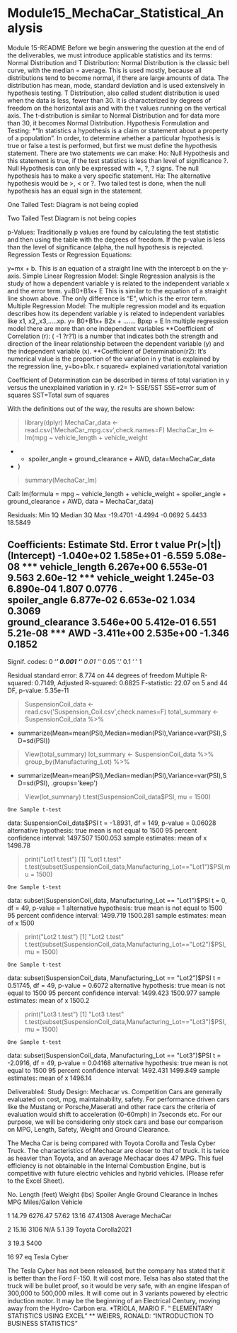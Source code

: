 # Module15_MechaCar_Statistical_Analysis
Module 15-README 
Before we begin answering the question at the end of the deliverables, we must introduce applicable statistics and its terms:
Normal Distribution and T Distribution:
Normal Distribution is the classic bell curve, with the median = average.  This is used mostly, because all distributions tend to become normal, if there are large amounts of data. The distribution has mean, mode, standard deviation   and is used extensively in hypothesis testing. 
T Distribution, also called student distribution is used when the data is less, fewer than 30. It is characterized by degrees of freedom on the horizontal axis and with the t values running on the vertical axis. The t-distribution is similar to Normal Distribution and for data more than 30, it becomes Normal Distribution.
Hypothesis Formulation and Testing:
*“In statistics a hypothesis is a claim or statement about a property of a population”.
In order, to determine whether a particular hypothesis is true or false a test is performed, but first we must define the hypothesis statement. There are two statements we can make:
Ho: Null Hypothesis and this statement is true, if the test statistics is less than level of significance ?.
Null Hypothesis can only be expressed with =, ?, ? signs. The null hypothesis has to make a very specific statement.
Ha: The alternative hypothesis would be >, < or ?.
Two tailed test is done, when the null hypothesis has an equal sign in the statement.

One Tailed Test:
Diagram is not being copied




Two Tailed Test
Diagram is not being copies

p-Values:
Traditionally p values are found by calculating the test statistic and then using the table with the degrees of freedom.
If the p-value is less than the level of significance (alpha, the null hypothesis is rejected.
Regression Tests or Regression Equations:

y=mx + b. This is an equation of a straight line with the intercept b on the y-axis.
Simple Linear Regression Model:
Single Regression analysis is the study of how a dependent variable y is related to the independent variable x and the error term.
y=B0+B1x+ E
This is similar to the equation of a straight line shown above. The only difference is “E”, which is the error term.
Multiple Regression Model:
The multiple regression model and its equation describes how its dependent variable y is related to independent variables like x1, x2,,x3,…..xp.
y= B0+B1x+ B2x + ……. Bpxp + E
In multiple regression model there are more than one independent variables
**Coefficient of Correlation (r): ( -1 ?r?1) is a number that indicates both the strength and direction of the linear relationship between the dependent variable (y) and the independent variable (x).
**Coefficient of Determination(r2): It’s numerical value is the proportion of the variation in y that is explained by the regression line, y=bo+b1x.
r squared= explained variation/total variation

Coefficient of Determination can be described in terms of total variation in y versus the unexplained variation in y.
r2= 1- SSE/SST
SSE=error sum of squares
SST=Total sum of squares


With the definitions out of the way, the results are shown below:


> library(dplyr)
> MechaCar_data <- read.csv('MechaCar_mpg.csv',check.names=F)
> MechaCar_lm <- lm(mpg ~ vehicle_length + vehicle_weight
+  + spoiler_angle + ground_clearance + AWD, data=MechaCar_data
+ )
> summary(MechaCar_lm)

Call:
lm(formula = mpg ~ vehicle_length + vehicle_weight + spoiler_angle + 
    ground_clearance + AWD, data = MechaCar_data)

Residuals:
     Min       1Q   Median       3Q      Max 
-19.4701  -4.4994  -0.0692   5.4433  18.5849 

Coefficients:
                   Estimate Std. Error t value Pr(>|t|)    
(Intercept)      -1.040e+02  1.585e+01  -6.559 5.08e-08 ***
vehicle_length    6.267e+00  6.553e-01   9.563 2.60e-12 ***
vehicle_weight    1.245e-03  6.890e-04   1.807   0.0776 .  
spoiler_angle     6.877e-02  6.653e-02   1.034   0.3069    
ground_clearance  3.546e+00  5.412e-01   6.551 5.21e-08 ***
AWD              -3.411e+00  2.535e+00  -1.346   0.1852    
---
Signif. codes:  0 ‘***’ 0.001 ‘**’ 0.01 ‘*’ 0.05 ‘.’ 0.1 ‘ ’ 1

Residual standard error: 8.774 on 44 degrees of freedom
Multiple R-squared:  0.7149,	Adjusted R-squared:  0.6825 
F-statistic: 22.07 on 5 and 44 DF,  p-value: 5.35e-11

> SuspensionCoil_data <- read.csv('Suspension_Coil.csv',check.names=F)
> total_summary <- SuspensionCoil_data %>%
+   summarize(Mean=mean(PSI),Median=median(PSI),Variance=var(PSI),SD=sd(PSI))
> View(total_summary)
> lot_summary <- SuspensionCoil_data %>% group_by(Manufacturing_Lot) %>%
+   summarize(Mean=mean(PSI),Median=median(PSI),Variance=var(PSI),SD=sd(PSI), .groups='keep')
> View(lot_summary)
> t.test(SuspensionCoil_data$PSI, mu = 1500)

	One Sample t-test

data:  SuspensionCoil_data$PSI
t = -1.8931, df = 149, p-value = 0.06028
alternative hypothesis: true mean is not equal to 1500
95 percent confidence interval:
 1497.507 1500.053
sample estimates:
mean of x 
  1498.78 

> print("Lot1 t.test")
[1] "Lot1 t.test"
> t.test(subset(SuspensionCoil_data,Manufacturing_Lot=="Lot1")$PSI,mu = 1500)

	One Sample t-test

data:  subset(SuspensionCoil_data, Manufacturing_Lot == "Lot1")$PSI
t = 0, df = 49, p-value = 1
alternative hypothesis: true mean is not equal to 1500
95 percent confidence interval:
 1499.719 1500.281
sample estimates:
mean of x 
     1500 

> print("Lot2 t.test")
[1] "Lot2 t.test"
> t.test(subset(SuspensionCoil_data,Manufacturing_Lot=="Lot2")$PSI,mu = 1500)

	One Sample t-test

data:  subset(SuspensionCoil_data, Manufacturing_Lot == "Lot2")$PSI
t = 0.51745, df = 49, p-value = 0.6072
alternative hypothesis: true mean is not equal to 1500
95 percent confidence interval:
 1499.423 1500.977
sample estimates:
mean of x 
   1500.2 

> print("Lot3 t.test")
[1] "Lot3 t.test"
> t.test(subset(SuspensionCoil_data,Manufacturing_Lot=="Lot3")$PSI,mu = 1500)

	One Sample t-test

data:  subset(SuspensionCoil_data, Manufacturing_Lot == "Lot3")$PSI
t = -2.0916, df = 49, p-value = 0.04168
alternative hypothesis: true mean is not equal to 1500
95 percent confidence interval:
 1492.431 1499.849
sample estimates:
mean of x 
  1496.14







Deliverable4:
Study Design: Mechacar vs. Competition
Cars are generally evaluated on cost, mpg, maintainability, safety. 
For performance driven cars like the Mustang or Porsche,Maserati and other race cars the criteria of evaluation would shift to acceleration (0-60mph) in 7seconds etc.
For our purpose, we will be considering only stock cars and base our comparison on MPG, Length, Safety, Weight and Ground Clearance.

The Mecha Car is being compared with Toyota Corolla and Tesla Cyber Truck.  The characteristics of Mechacar are closer to that of truck. It is twice as heavier than Toyota, and an average Mechacar does 47 MPG. This fuel efficiency is not obtainable in the Internal Combustion Engine, but is competitive with future electric vehicles and hybrid vehicles. (Please refer to the Excel Sheet).



No.
Length (feet)
Weight
(lbs)
Spoiler Angle
Ground Clearance in Inches
MPG
Miles/Gallon
Vehicle

1
14.79
6276.47
57.62
13.16
47.41308
Average MechaCar

2
15.16
3106
N/A
5.1
39
Toyota Corolla2021

3
19.3
5400

16
97 eq
Tesla Cyber


The Tesla Cyber has not been released, but the company has stated that it is better than the Ford F-150. It will cost more.
Telsa has also stated that the truck will be bullet proof, so it would be very safe, with an engine lifespan of 300,000 to 500,000 miles. It will come out in 3 variants powered by electric induction motor.
 It may be the beginning of an Electrical Century, moving away from the Hydro- Carbon era.
*TRIOLA, MARIO F. “ ELEMENTARY STATISTICS USING EXCEL”
** WEIERS, RONALD: “INTRODUCTION TO BUSINESS STATISTICS”



